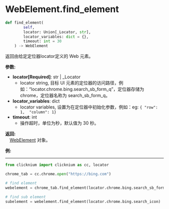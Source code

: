 
# WebElement.find_element
```python
def find_element(
        self,
        locator: Union[_Locator, str],
        locator_variables: dict = {},
        timeout: int = 30
    ) -> WebElement
```  

返回由给定定位器locator定义的 Web 元素。

**参数:**  
- **locator[Required]**: str | _Locator   
    - locator string, 目标 UI 元素的定位器的访问路径，例如：“locator.chrome.bing.search_sb_form_q”，定位器存储为 chrome，定位器名称为 search_sb_form_q。
- **locator_variables**: dict  
    - locator variables, 设置为在定位器中初始化参数，例如：eg: `{ "row": 1,  "column": 1}`
- **timeout**: int  
    - 操作超时，单位为秒，默认值为 30 秒。

**返回:**  
    &emsp;[WebElement](webelement.md) 对象。

**例:**
***
```python
from clicknium import clicknium as cc, locator

chrome_tab = cc.chrome.open("https://bing.com")

# find element
webelement = chrome_tab.find_element(locator.chrome.bing.search_sb_form_q)

# find sub element   
subelement = webelement.find_element(locator.chrome.bing.search_icon)

```
